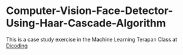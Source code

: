 # Computer-Vision-Face-Detector-Using-Haar-Cascade-Algorithm

This is a case study exercise in the Machine Learning Terapan Class at [Dicoding](https://www.dicoding.com/academies/319)
